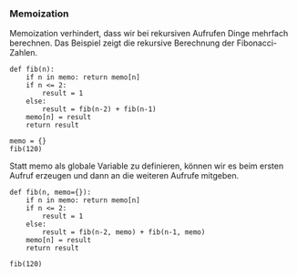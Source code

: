 ### Memoization

Memoization verhindert, dass wir bei rekursiven Aufrufen Dinge mehrfach berechnen.
Das Beispiel zeigt die rekursive Berechnung der Fibonacci-Zahlen. 


``` 
def fib(n):
    if n in memo: return memo[n]   
    if n <= 2: 
        result = 1
    else:
        result = fib(n-2) + fib(n-1)
    memo[n] = result
    return result

memo = {}
fib(120)
```

Statt memo als globale Variable zu definieren, können wir es beim ersten Aufruf erzeugen und dann
an die weiteren Aufrufe mitgeben. 

```
def fib(n, memo={}):
    if n in memo: return memo[n]   
    if n <= 2: 
        result = 1
    else:
        result = fib(n-2, memo) + fib(n-1, memo)
    memo[n] = result
    return result
 
fib(120)
```